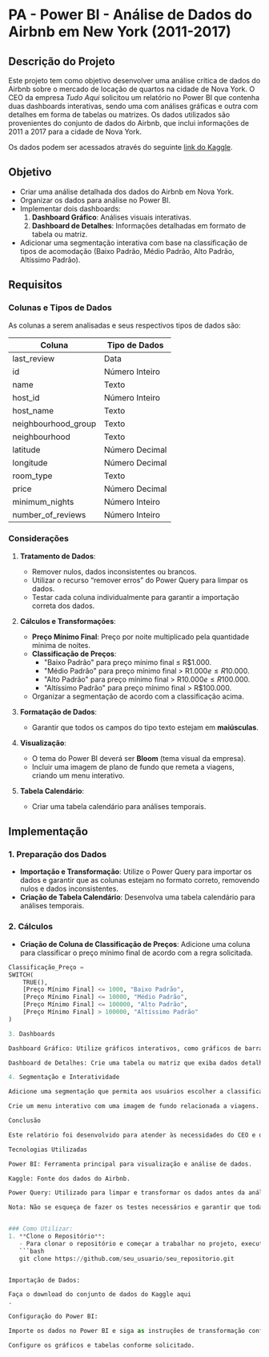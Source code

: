 # PA - Power BI - Análise de Dados do Airbnb em New York (2011-2017)

## Descrição do Projeto

Este projeto tem como objetivo desenvolver uma análise crítica de dados do Airbnb sobre o mercado de locação de quartos na cidade de Nova York. O CEO da empresa *Tudo Aqui* solicitou um relatório no Power BI que contenha duas dashboards interativas, sendo uma com análises gráficas e outra com detalhes em forma de tabelas ou matrizes. Os dados utilizados são provenientes do conjunto de dados do Airbnb, que inclui informações de 2011 a 2017 para a cidade de Nova York.

Os dados podem ser acessados através do seguinte [link do Kaggle](https://www.kaggle.com/datasets/dgomonov/new-york-city-airbnb-open-data).

## Objetivo

- Criar uma análise detalhada dos dados do Airbnb em Nova York.
- Organizar os dados para análise no Power BI.
- Implementar dois dashboards:
  1. **Dashboard Gráfico**: Análises visuais interativas.
  2. **Dashboard de Detalhes**: Informações detalhadas em formato de tabela ou matriz.
- Adicionar uma segmentação interativa com base na classificação de tipos de acomodação (Baixo Padrão, Médio Padrão, Alto Padrão, Altíssimo Padrão).

## Requisitos

### Colunas e Tipos de Dados

As colunas a serem analisadas e seus respectivos tipos de dados são:

| Coluna              | Tipo de Dados       |
|---------------------|---------------------|
| last_review         | Data                |
| id                  | Número Inteiro      |
| name                | Texto               |
| host_id             | Número Inteiro      |
| host_name           | Texto               |
| neighbourhood_group | Texto               |
| neighbourhood       | Texto               |
| latitude            | Número Decimal      |
| longitude           | Número Decimal      |
| room_type           | Texto               |
| price               | Número Decimal      |
| minimum_nights      | Número Inteiro      |
| number_of_reviews   | Número Inteiro      |

### Considerações

1. **Tratamento de Dados**:
   - Remover nulos, dados inconsistentes ou brancos.
   - Utilizar o recurso “remover erros” do Power Query para limpar os dados.
   - Testar cada coluna individualmente para garantir a importação correta dos dados.
   
2. **Cálculos e Transformações**:
   - **Preço Mínimo Final**: Preço por noite multiplicado pela quantidade mínima de noites.
   - **Classificação de Preços**:
     - "Baixo Padrão" para preço mínimo final ≤ R$1.000.
     - "Médio Padrão" para preço mínimo final > R$1.000 e ≤ R$10.000.
     - "Alto Padrão" para preço mínimo final > R$10.000 e ≤ R$100.000.
     - "Altíssimo Padrão" para preço mínimo final > R$100.000.
   - Organizar a segmentação de acordo com a classificação acima.
   
3. **Formatação de Dados**:
   - Garantir que todos os campos do tipo texto estejam em **maiúsculas**.
   
4. **Visualização**:
   - O tema do Power BI deverá ser **Bloom** (tema visual da empresa).
   - Incluir uma imagem de plano de fundo que remeta a viagens, criando um menu interativo.

5. **Tabela Calendário**:
   - Criar uma tabela calendário para análises temporais.

## Implementação

### 1. Preparação dos Dados
- **Importação e Transformação**: Utilize o Power Query para importar os dados e garantir que as colunas estejam no formato correto, removendo nulos e dados inconsistentes.
- **Criação de Tabela Calendário**: Desenvolva uma tabela calendário para análises temporais.

### 2. Cálculos
- **Criação de Coluna de Classificação de Preços**: Adicione uma coluna para classificar o preço mínimo final de acordo com a regra solicitada.
  
```python
Classificação_Preço = 
SWITCH(
    TRUE(),
    [Preço Mínimo Final] <= 1000, "Baixo Padrão",
    [Preço Mínimo Final] <= 10000, "Médio Padrão",
    [Preço Mínimo Final] <= 100000, "Alto Padrão",
    [Preço Mínimo Final] > 100000, "Altíssimo Padrão"
)

3. Dashboards

Dashboard Gráfico: Utilize gráficos interativos, como gráficos de barras, linhas e dispersão, para analisar as tendências de preços e número de avaliações ao longo do tempo.

Dashboard de Detalhes: Crie uma tabela ou matriz que exiba dados detalhados sobre as acomodações, incluindo preço, tipo de quarto, e número de avaliações.

4. Segmentação e Interatividade

Adicione uma segmentação que permita aos usuários escolher a classificação de preço para filtrar os dados (Baixo Padrão, Médio Padrão, etc.).

Crie um menu interativo com uma imagem de fundo relacionada a viagens.

Conclusão

Este relatório foi desenvolvido para atender às necessidades do CEO e do Corpo Diretivo da Tudo Aqui, proporcionando uma análise clara e acessível dos dados de locação de quartos em Nova York, com foco na classificação de preços e tendências temporais.

Tecnologias Utilizadas

Power BI: Ferramenta principal para visualização e análise de dados.

Kaggle: Fonte dos dados do Airbnb.

Power Query: Utilizado para limpar e transformar os dados antes da análise.

Nota: Não se esqueça de fazer os testes necessários e garantir que todas as informações estejam corretas antes de disponibilizar o relatório final.


### Como Utilizar:
1. **Clone o Repositório**:
   - Para clonar o repositório e começar a trabalhar no projeto, execute:
   ```bash
   git clone https://github.com/seu_usuario/seu_repositorio.git


Importação de Dados:

Faça o download do conjunto de dados do Kaggle aqui
.

Configuração do Power BI:

Importe os dados no Power BI e siga as instruções de transformação conforme descrito.

Configure os gráficos e tabelas conforme solicitado.
